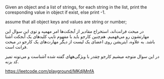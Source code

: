 Given an object and a list of strings, for each string in the list, print the coresponding value in object if exist, else print -1.

assume that all object keys and values are string or number;


در مبحث فرانت‌اند، استخراج مقادیر از آبجکت‌ها امر مهمیه و توی این سوال این مهارتشون رو می‌فهمیم. هم‌چنین کارجو باید با مفهوم تایپ کلید‌های یک آبجکت آشنا باشد. به علاوه، ایتریشن روی اعضای یک لیست از دیگر مهارت‌های یک کارجو در مبحث فرانت است.

در این سوال متوجه میشیم کارجو چقدر با ویژگی‌ههای گفته شده آشناست و می‌تونه تمیز کد بزنه.


https://leetcode.com/playground/MKdjMnfA